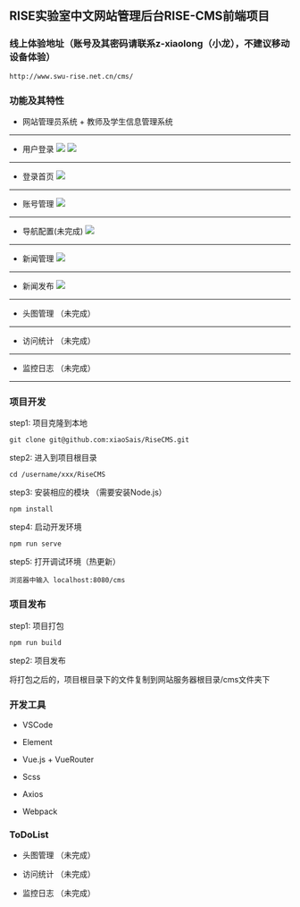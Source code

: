 ## RISE实验室中文网站管理后台RISE-CMS前端项目

### 线上体验地址（账号及其密码请联系z-xiaolong（小龙），不建议移动设备体验）
```
http://www.swu-rise.net.cn/cms/
```

### 功能及其特性

* 网站管理员系统 + 教师及学生信息管理系统
<hr />

* 用户登录
    <img  src="http://www.swu-rise.net.cn/img/login.png" />
    <img  src="http://www.swu-rise.net.cn/img/login1.png" />
<hr />

* 登录首页
    <img  src="http://www.swu-rise.net.cn/img/welcome.png" />
<hr />

* 账号管理
    <img  src="http://www.swu-rise.net.cn/img/account.jpg" />
<hr />

* 导航配置(未完成)
    <img  src="http://www.swu-rise.net.cn/img/set.png" />
<hr />

* 新闻管理
    <img  src="http://www.swu-rise.net.cn/img/news.png" />
<hr />

* 新闻发布
    <img  src="http://www.swu-rise.net.cn/img/editNews.png" />
<hr />

* 头图管理 （未完成）
<hr />

* 访问统计 （未完成）
<hr />

* 监控日志 （未完成）
<hr />

### 项目开发

step1: 项目克隆到本地
```
git clone git@github.com:xiaoSais/RiseCMS.git 
```
step2: 进入到项目根目录

```
cd /username/xxx/RiseCMS
```

step3: 安装相应的模块 （需要安装Node.js）

```
npm install 
```

step4: 启动开发环境

```
npm run serve
```

step5: 打开调试环境（热更新）

```
浏览器中输入 localhost:8080/cms
```
### 项目发布

step1: 项目打包
```
npm run build
```

step2: 项目发布

将打包之后的，项目根目录下的文件复制到网站服务器根目录/cms文件夹下


### 开发工具

* VSCode

* Element

* Vue.js + VueRouter

* Scss

* Axios

* Webpack

### ToDoList

* 头图管理 （未完成）


* 访问统计 （未完成）


* 监控日志 （未完成）

